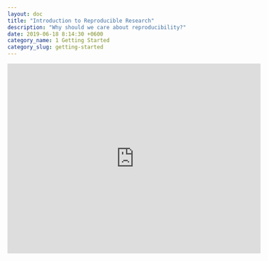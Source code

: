 ```yaml
---
layout: doc
title: "Introduction to Reproducible Research"
description: "Why should we care about reproducibility?"
date: 2019-06-18 8:14:30 +0600
category_name: 1 Getting Started
category_slug: getting-started
---
```


<iframe src="https://widgets.figshare.com/articles/8267630/embed?show_title=1" width="568" height="426" allowfullscreen="true" frameborder="0"></iframe>